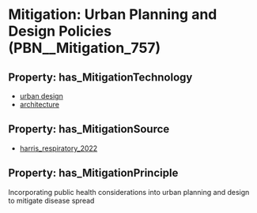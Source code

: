# Mitigation: __Urban Planning and Design Policies__ (PBN__Mitigation_757)

## Property: has_MitigationTechnology

* [urban design](../Technology/PBN__Technology_3430)
* [architecture](../Technology/PBN__Technology_3431)

## Property: has_MitigationSource

* [harris_respiratory_2022](../Article/PBN__Article_133)

## Property: has_MitigationPrinciple

Incorporating public health considerations into urban planning and design to mitigate disease spread

